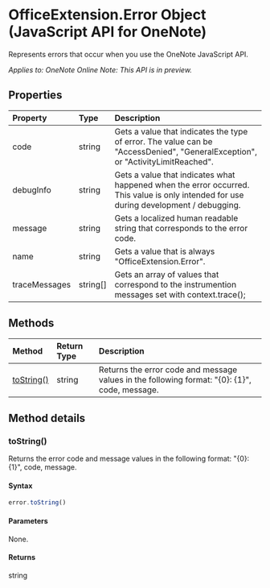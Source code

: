 # OfficeExtension.Error Object (JavaScript API for OneNote)

Represents errors that occur when you use the OneNote JavaScript API.

_Applies to: OneNote Online_
_Note: This API is in preview._

## Properties
| Property	   | Type	|Description
|:---------------|:--------|:----------|
|code|string|Gets a value that indicates the type of error. The value can be "AccessDenied", "GeneralException", or "ActivityLimitReached". |
|debugInfo|string|Gets a value that indicates what happened when the error occurred. This value is only intended for use during development / debugging.  |
|message |string| Gets a localized human readable string that corresponds to the error code.|
|name |string| Gets a value that is always "OfficeExtension.Error". |
|traceMessages |string[]| Gets an array of values that correspond to the instrumention messages set with context.trace(); |

## Methods

| Method		   | Return Type	|Description|
|:---------------|:--------|:----------|
|[toString()](#tostring)|string|Returns the error code and message values in the following format: "{0}: {1}", code, message.|

## Method details

### toString()
Returns the error code and message values in the following format: "{0}: {1}", code, message.

#### Syntax
```js
error.toString()
```

#### Parameters
None.

#### Returns
string
